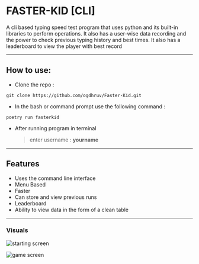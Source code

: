 
# FASTER-KID [CLI]

A cli based typing speed test program that uses python and its built-in libraries to perform operations. It also has a user-wise data recording and the power to check previous typing history and best times. It also has a leaderboard to view the player with best record

---
## How to use:
- Clone the repo :
```
git clone https://github.com/ogdhruv/Faster-Kid.git
```

- In the bash or command prompt use the following command :
```
poetry run fasterkid
```
- After running program in terminal<br>

  > enter username : **yourname**
---

## Features

- Uses the command line interface
- Menu Based
- Faster
- Can store and view previous runs
- Leaderboard
- Ability to view data in the form of a clean table
---
### Visuals

![starting screen](img/img_start.png)

![game screen](img/img_board.png)

